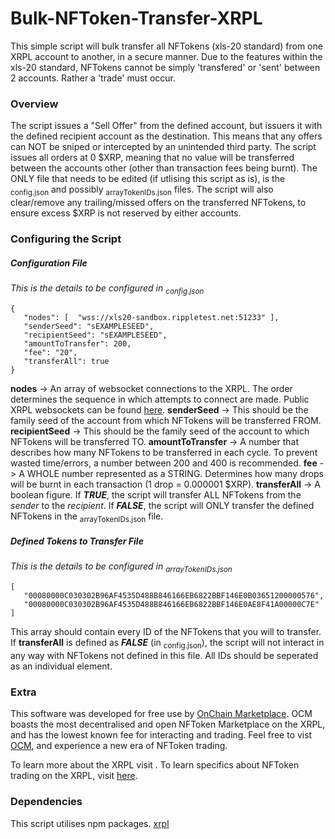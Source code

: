 # Bulk-NFToken-Transfer-XRPL
 This simple script will bulk transfer all NFTokens (xls-20 standard) from one XRPL account to another, in a secure manner.
 Due to the features within the xls-20 standard, NFTokens cannot be simply 'transfered' or 'sent' between 2 accounts. Rather a 'trade' must occur.

 ### Overview
 The script issues a "Sell Offer" from the defined account, but issuers it with the defined recipient account as the destination.
 This means that any offers can NOT be sniped or intercepted by an unintended third party. 
 The script issues all orders at 0 $XRP, meaning that no value will be transferred between the accounts other (other than transaction fees being burnt).
 The ONLY file that needs to be edited (if utlising this script as is), is the <sub>config.json</sub> and possibly <sub>arrayTokenIDs.json</sub> files.
 The script will also clear/remove any trailing/missed offers on the transferred NFTokens, to ensure excess $XRP is not reserved by either accounts.

 ### Configuring the Script
 ##### Configuration File
 *This is the details to be configured in <sub>config.json</sub>*
 ```
 {
    "nodes": [  "wss://xls20-sandbox.rippletest.net:51233" ],
    "senderSeed": "sEXAMPLESEED",
    "recipientSeed": "sEXAMPLESEED",
    "amountToTransfer": 200,
    "fee": "20",
    "transferAll": true
}
 ```
 **nodes** -> An array of websocket connections to the XRPL. The order determines the sequence in which attempts to connect are made. Public XRPL websockets can be found [here](https://xrpl.org/public-servers.html#public-servers).
 **senderSeed** -> This should be the family seed of the account from which NFTokens will be transferred FROM.
 **recipientSeed** -> This should be the family seed of the account to which NFTokens will be transferred TO.
 **amountToTransfer** -> A number that describes how many NFTokens to be transferred in each cycle. To prevent wasted time/errors, a number between 200 and 400 is recommended.
 **fee** -> A WHOLE number represented as a STRING. Determines how many drops will be burnt in each transaction (1 drop = 0.000001 $XRP).
 **transferAll** -> A boolean figure. If ***TRUE***, the script will transfer ALL NFTokens from the *sender* to the *recipient*. If ***FALSE***, the script will ONLY transfer the defined NFTokens in the <sub>arrayTokenIDs.json</sub> file.

 ##### Defined Tokens to Transfer File
 *This is the details to be configured in <sub>arrayTokenIDs.json</sub>*
 ```
 [
    "00080000C030302B96AF4535D488B846166EB6822BBF146E0B03651200000576",
    "00080000C030302B96AF4535D488B846166EB6822BBF146E0AE8F41A00000C7E"
 ]
 ```
 This array should contain every ID of the NFTokens that you will to transfer. 
 If **transferAll** is defined as ***FALSE*** (in <sub>config.json</sub>), the script will not interact in any way with NFTokens not defined in this file.
 All IDs should be seperated as an individual element.

 ### Extra
 This software was developed for free use by [OnChain Marketplace](https://onchainmarketplace.net/). 
 OCM boasts the most decentralised and open NFToken Marketplace on the XRPL, and has the lowest known fee for interacting and trading.
 Feel free to vist [OCM](https://onchainmarketplace.net/), and experience a new era of NFToken trading.

 To learn more about the XRPL visit .
 To learn specifics about NFToken trading on the XRPL, visit [here](https://xrpl.org/nftokencreateoffer.html#nftokencreateoffer).

 ### Dependencies
 This script utilises npm packages.
 [xrpl](https://www.npmjs.com/package/xrpl)